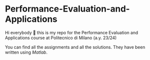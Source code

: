 # Performance-Evaluation-and-Applications

Hi everybody 👋 this is my repo for the Performance Evaluation and Applications course at Politecnico di Milano (a.y. 23/24)

You can find all the assignments and all the solutions. They have been written using *Matlab*.
